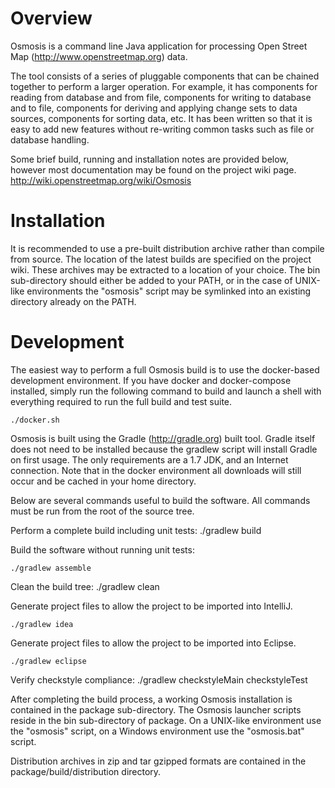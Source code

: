 # Overview

Osmosis is a command line Java application for processing Open Street Map
(http://www.openstreetmap.org) data.

The tool consists of a series of pluggable components that can be chained
together to perform a larger operation. For example, it has components for
reading from database and from file, components for writing to database and to
file, components for deriving and applying change sets to data sources,
components for sorting data, etc. It has been written so that it is easy to add
new features without re-writing common tasks such as file or database handling.

Some brief build, running and installation notes are provided below, however
most documentation may be found on the project wiki page.
http://wiki.openstreetmap.org/wiki/Osmosis

# Installation

It is recommended to use a pre-built distribution archive rather than compile
from source.  The location of the latest builds are specified on the project
wiki. These archives may be extracted to a location of your choice.  The bin
sub-directory should either be added to your PATH, or in the case of UNIX-like
environments the "osmosis" script may be symlinked into an existing directory
already on the PATH.

# Development

The easiest way to perform a full Osmosis build is to use the docker-based
development environment.  If you have docker and docker-compose installed,
simply run the following command to build and launch a shell with everything
required to run the full build and test suite.

    ./docker.sh

Osmosis is built using the Gradle (http://gradle.org) built tool.  Gradle itself
does not need to be installed because the gradlew script will install Gradle on
first usage.  The only requirements are a 1.7 JDK, and an Internet connection.
Note that in the docker environment all downloads will still occur and be cached
in your home directory.

Below are several commands useful to build the software.  All commands must be
run from the root of the source tree.

Perform a complete build including unit tests:
    ./gradlew build

Build the software without running unit tests:

    ./gradlew assemble

Clean the build tree:
    ./gradlew clean

Generate project files to allow the project to be imported into IntelliJ.

    ./gradlew idea

Generate project files to allow the project to be imported into Eclipse.

    ./gradlew eclipse

Verify checkstyle compliance:
    ./gradlew checkstyleMain checkstyleTest

After completing the build process, a working Osmosis installation is contained
in the package sub-directory.  The Osmosis launcher scripts reside in the bin
sub-directory of package.  On a UNIX-like environment use the "osmosis" script,
on a Windows environment use the "osmosis.bat" script.

Distribution archives in zip and tar gzipped formats are contained in the
package/build/distribution directory.
